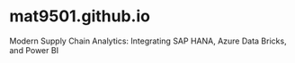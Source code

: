 # mat9501.github.io
Modern Supply Chain Analytics: Integrating SAP HANA, Azure Data Bricks, and Power BI
